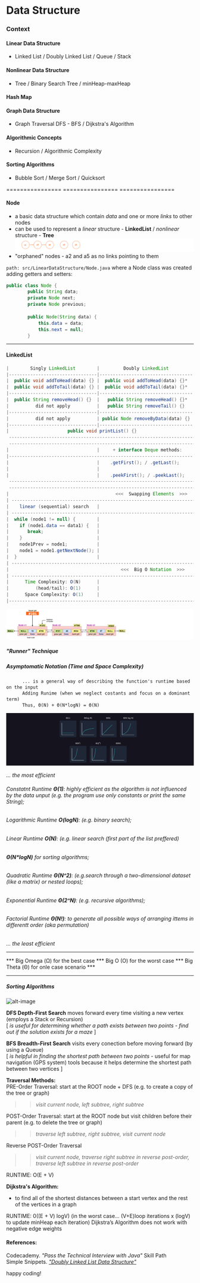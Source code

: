 # Data Structure

### Context
#### Linear Data Structure   
* Linked List  /  Doubly Linked List  /  Queue  /  Stack     
#### Nonlinear Data Structure   
* Tree  /  Binary Search Tree  /  minHeap-maxHeap      
#### Hash Map 
#### Graph Data Structure  
* Graph Traversal DFS - BFS /  Dijkstra's Algorithm     
#### Algorithmic Concepts  
* Recursion  /  Algorithmic Complexity   
#### Sorting Algorithms  
*  Bubble Sort  /  Merge Sort  /  Quicksort  
  
================  ================  ================

#### Node
- a basic data structure which contain _data_ and one or more _links_ to other nodes
- can be used to represent a _linear_ structure - **LinkedList** / _nonlinear_ structure - **Tree**  
![alt-фото](https://github.com/e-terven/data_structure/blob/8d5cfef41134791fcdde8b48ea43bc5fad27dc51/images/Screenshot%202023-07-22%20at%2017.18.39.png)  
- "orphaned" nodes - a2 and a5 as no links pointing to them

` path: src/LinearDataStructure/Node.java ` where a Node class was created adding getters and setters:
```java
public class Node {
        public String data;
        private Node next;
        private Node previous;

        public Node(String data) {
            this.data = data;
            this.next = null;
        }
```

----
#### LinkedList

```java
|        Singly LinkedList        |         Doubly LinkedList         | |             ArrayList               |
|---------------------------------|-----------------------------------| |-------------------------------------|
|  public void addToHead(data) {} |  public void addToHead(data) {}*  | |                                     |   
|  public void addToTail(data) {} |  public void addToTail(data) {}*  | |                                     |
|---------------------------------|-----------------------------------| |-------------------------------------|
|  public String removeHead() {}  |   public String removeHead() {}*  | |                                     |
|          did not apply          |   public String removeTail() {}   | |                                     |
|---------------------------------|-----------------------------------| |-------------------------------------| 
|          did not apply          | public Node removeByData(data) {} | |  public int[] removeByData(data) {} |
|---------------------------------|-----------------------------------| |-------------------------------------|
|                      public void printList() {}                     | |     public void printList() {}*     |
 -------------------------------------------------------------------------------------------------------------
 -------------------------------------------------------------------------------------------------------------
|                                 |     + interface Deque methods:    | |                                     |
|---------------------------------------------------------------------| |-------------------------------------|
|                                 |    .getFirst(); / .getLast();     | |                                     |
|                                 |                                   | |                                     |
|                                 |    .peekFirst(); / .peekLast();   | |                                     |
 -------------------------------------------------------------------------------------------------------------
 -------------------------------------------------------------------------------------------------------------
|                                        <<<  Swapping Elements  >>>                                          |
| ------------------------------------------------------------------------------------------------------------|
|    linear (sequential) search   |                                   | |            binary search            |
| ------------------------------------------------------------------------------------------------------------|  
|  while (node1 != null) {        |                                   | |                                     |
|    if (node1.data == data1) {   |                                   | |                                     | 
|       break;                    |                                   | |                                     |
|    }                            |                                   | |                                     |
|    node1Prev = node1;           |                                   | |                                     |
|    node1 = node1.getNextNode(); |                                   | |                                     |
|  }                              |                                   | |                                     |
| ------------------------------------------------------------------------------------------------------------|
|                                          <<<  Big O Notation  >>>                                           |
| ------------------------------------------------------------------------------------------------------------|   
|      Time Complexity: O(N)      |                                   | |       Time Complexity: O(logN)      |
|          (head/tail): O(1)      |                                   | |                                     |
|      Space Complexity: O(1)     |                                   | |                                     |
|-------------------------------------------------------------------------------------------------------------|
```

![alt-image](https://github.com/e-terven/data_structure/blob/7ceab5b7d1f72099725caf9d0bbc2b55bc9b365c/images/Screenshot%202023-07-22%20at%2021.04.23.png)  

##### "Runner" Technique

##### Asymptomatic Notation (Time and Space Complexity)
          ... is a general way of describing the function's runtime based on the input
          Adding Runime (when we neglect costants and focus on a dominant term) 
          Thus, Θ(N) + Θ(N*logN) = Θ(N)         

![alt-image](https://github.com/e-terven/data_structure/blob/12bad7a9f04cb61eeebbfdfd5223f1da581b213d/images/common_runtime%202023-08-01%20at%2000.04.21.png)  

_... the most efficient_
###### Constatnt Runtime **Θ(1)**: highly efficient as the algorithm is not influenced by _the data unput_ (e.g. the program use only constants or print the same String);  
###### Logarithmic Runtime **O(logN)**: (e.g. binary search);
###### Linear Runtime **O(N)**: (e.g. linear search (first part of the list preffered)
###### **Θ(N*logN)** for sorting algorithms;
###### Quadratic Runtime **Θ(N^2)**: (e.g.search through a two-dimensional dataset (like a matrix) or nested loops);
###### Exponential Runtime **Θ(2^N)**: (e.g. recursive algorithms);
###### Factorial Runtime **Θ(N!)**: to generate all possible ways of arranging ittems in differentt order (aka permutation)     
_... the least efficient_   


----

*** Big Omega (Ω) for the best case *** Big O (O) for the worst case *** Big Theta (Θ) for onle case scenario ***

----  
##### Sorting Algorithms
![alt-image]() 



**DFS Depth-First Search** moves forward every time visiting a new vertex (employs a Stack or Recursion)  
[ _is useful for determining whether a path exists between two points - find out if the solution exists for a maze_ ]      

**BFS Breadth-First Search** visits every conection before moving forward (by using a Queue)     
[ _is helpful in finding the shortest path between two points_ - useful for map navigation (GPS system) tools because it helps determine the shortest path between two vertices ]

**Traversal Methods:**  
PRE-Order Traversal:  start at the ROOT node + DFS (e.g. to create a copy of the tree or graph)     
>> _visit current node, left subtree, right subtree_  
  
POST-Order Traversal: start at the ROOT node but visit children before their parent (e.g. to delete the tree or graph)  
>> _traverse left subtree, right subtree, visit current node_  
  
Reverse POST-Order Traversal  
>> _visit current node, traverse right subtree in reverse post-order, traverse left subtree in reverse post-order_  

RUNTIME: O(E + V)

**Dijkstra's Algorithm:**  
- to find all of the shortest distances between a start vertex and the rest of the vertices in a graph

RUNTIME: 0((E + V) logV)
(in the worst case... (V+E)loop iterations x (logV) to update minHeap each iteration)
Dijkstra’s Algorithm does not work with negative edge weights



#### References:  
Codecademy. _"Pass the Technical Interview with Java"_ Skill Path      
Simple Snippets. _["Doubly Linked List Data Structure"](https://simplesnippets.tech/doubly-linked-list-data-structure-all-operations-c-program-to-implement-doubly-linked-list/)_

happy coding!


